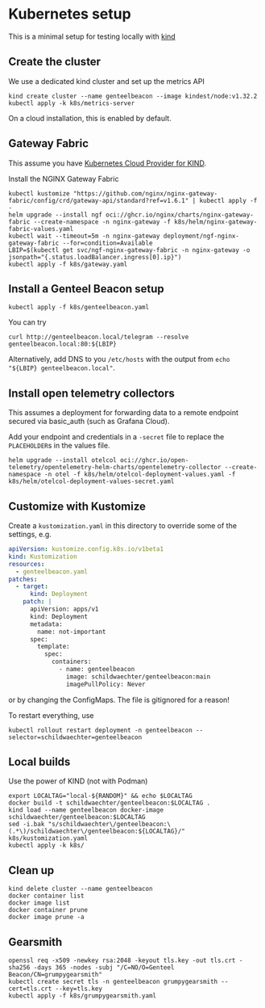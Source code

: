 # Kubernetes setup

This is a minimal setup for testing locally with [kind](https://kind.sigs.k8s.io/)

## Create the cluster

We use a dedicated kind cluster and set up the metrics API

```shell
kind create cluster --name genteelbeacon --image kindest/node:v1.32.2
kubectl apply -k k8s/metrics-server
```

On a cloud installation, this is enabled by default.

## Gateway Fabric

This assume you have [Kubernetes Cloud Provider for KIND](https://github.com/kubernetes-sigs/cloud-provider-kind?tab=readme-ov-file#install).

Install the NGINX Gateway Fabric

```shell
kubectl kustomize "https://github.com/nginx/nginx-gateway-fabric/config/crd/gateway-api/standard?ref=v1.6.1" | kubectl apply -f -
helm upgrade --install ngf oci://ghcr.io/nginx/charts/nginx-gateway-fabric --create-namespace -n nginx-gateway -f k8s/helm/nginx-gateway-fabric-values.yaml
kubectl wait --timeout=5m -n nginx-gateway deployment/ngf-nginx-gateway-fabric --for=condition=Available
LBIP=$(kubectl get svc/ngf-nginx-gateway-fabric -n nginx-gateway -o jsonpath="{.status.loadBalancer.ingress[0].ip}")
kubectl apply -f k8s/gateway.yaml
```

## Install a Genteel Beacon setup

```shell
kubectl apply -f k8s/genteelbeacon.yaml
```

You can try

```shell
curl http://genteelbeacon.local/telegram --resolve genteelbeacon.local:80:${LBIP}
```

Alternatively, add DNS to you `/etc/hosts` with the output from `echo "${LBIP} genteelbeacon.local"`.

## Install open telemetry collectors

This assumes a deployment for forwarding data to a remote endpoint secured via basic_auth (such as Grafana Cloud).

Add your endpoint and credentials in a `-secret` file to replace the `PLACEHOLDER`s in the values file.

```shell
helm upgrade --install otelcol oci://ghcr.io/open-telemetry/opentelemetry-helm-charts/opentelemetry-collector --create-namespace -n otel -f k8s/helm/otelcol-deployment-values.yaml -f k8s/helm/otelcol-deployment-values-secret.yaml
```

## Customize with Kustomize

Create a `kustomization.yaml` in this directory to override some of the settings, e.g.

```yaml
apiVersion: kustomize.config.k8s.io/v1beta1
kind: Kustomization
resources:
  - genteelbeacon.yaml
patches:
  - target:
      kind: Deployment
    patch: |
      apiVersion: apps/v1
      kind: Deployment
      metadata:
        name: not-important
      spec:
        template:
          spec:
            containers:
              - name: genteelbeacon
                image: schildwaechter/genteelbeacon:main
                imagePullPolicy: Never
```

or by changing the ConfigMaps. The file is gitignored for a reason!

To restart everything, use

```shell
kubectl rollout restart deployment -n genteelbeacon --selector=schildwaechter=genteelbeacon
```

## Local builds

Use the power of KIND (not with Podman)

```shell
export LOCALTAG="local-${RANDOM}" && echo $LOCALTAG
docker build -t schildwaechter/genteelbeacon:$LOCALTAG .
kind load --name genteelbeacon docker-image schildwaechter/genteelbeacon:$LOCALTAG
sed -i.bak "s/schildwaechter\/genteelbeacon:\(.*\)/schildwaechter\/genteelbeacon:${LOCALTAG}/" k8s/kustomization.yaml
kubectl apply -k k8s/
```

## Clean up

```shell
kind delete cluster --name genteelbeacon
docker container list
docker image list
docker container prune
docker image prune -a
```

## Gearsmith

```shell
openssl req -x509 -newkey rsa:2048 -keyout tls.key -out tls.crt -sha256 -days 365 -nodes -subj "/C=NO/O=Genteel Beacon/CN=grumpygearsmith"
kubectl create secret tls -n genteelbeacon grumpygearsmith --cert=tls.crt --key=tls.key
kubectl apply -f k8s/grumpygearsmith.yaml
```
